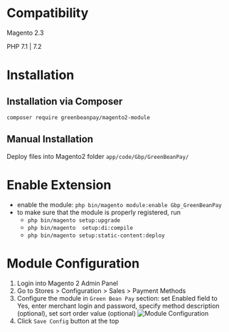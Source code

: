 # Compatibility

Magento 2.3

PHP 7.1 | 7.2

# Installation

## Installation via Composer
`composer require greenbeanpay/magento2-module`

## Manual Installation
Deploy files into Magento2 folder `app/code/Gbp/GreenBeanPay/`

# Enable Extension
- enable the module: `php bin/magento module:enable Gbp_GreenBeanPay`
- to make sure that the module is properly registered, run
  - `php bin/magento setup:upgrade`
  - `php bin/magento  setup:di:compile`
  - `php bin/magento setup:static-content:deploy`

# Module Configuration
1. Login into Magento 2 Admin Panel
2. Go to Stores > Configuration > Sales > Payment Methods
3. Configure the module in `Green Bean Pay` section: set Enabled field to Yes, enter merchant login and password, specify method description (optional), set sort order value (optional)
![Module Configuration](https://edebitdirect.com/wp-content/uploads/2020/05/3.png)
4. Click `Save Config` button at the top
